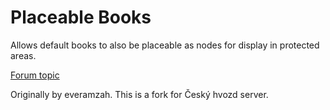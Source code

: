 # Placeable Books

Allows default books to also be placeable as nodes for display in protected areas.

[Forum topic](https://forum.minetest.net/viewtopic.php?uid=19412&f=9&t=15214&start=0)

Originally by everamzah. This is a fork for Český hvozd server.

